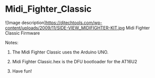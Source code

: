 Midi_Fighter_Classic
====================
![Image description]https://djtechtools.com/wp-content/uploads/2009/11/SIDE-VIEW_MIDIFIGHTER-KIT.jpg
Midi Fighter Classic Firmware

Notes:

1) The Midi Fighter Classic uses the Arduino UNO.

2) Midi Fighter Classic.hex is the DFU bootloader for the AT16U2

3) Have fun!
